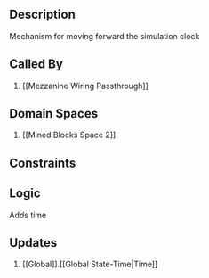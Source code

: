 ## Description

Mechanism for moving forward the simulation clock
## Called By
1. [[Mezzanine Wiring Passthrough]]
## Domain Spaces
1. [[Mined Blocks Space 2]]
## Constraints
## Logic
Adds time

## Updates

1. [[Global]].[[Global State-Time|Time]]
